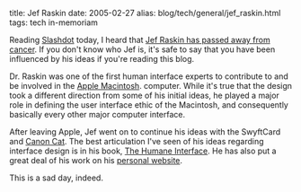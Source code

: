 title: Jef Raskin
date: 2005-02-27
alias: blog/tech/general/jef_raskin.html
tags: tech in-memoriam

Reading <a href="http://www.slashdot.org">Slashdot</a> today, I heard
that <a
href="http://apple.slashdot.org/apple/05/02/27/1835231.shtml?tid=3">
Jef Raskin has passed away from cancer</a>. If you don't know who Jef
is, it's safe to say that you have been influenced by his ideas if
you're reading this blog.

Dr. Raskin was one of the first human interface experts to contribute to
and be involved in the <a href="http://www.apple.com">Apple Macintosh</a>.
computer.  While it's true that the design took a different direction from
some of his initial ideas, he played a major role in defining the user interface
ethic of the Macintosh, and consequently basically every other major computer
interface.

After leaving Apple, Jef went on to continue his ideas with the
SwyftCard and <a
href="http://www.landsnail.com/apple/local/cat/canon.html">Canon
Cat</a>.  The best articulation I've seen of his ideas regarding
interface design is in his book, <a
href="http://www.amazon.com/exec/obidos/tg/detail/-/0201379376/qid=1109552328/sr=8-1/ref=pd_bbs_1/102-0098463-1793712?v=glance&s=books&n=507846">The
Humane Interface</a>. He has also put a great deal of his work on his
<a href="http://jef.raskincenter.org/home/index.html">personal
website</a>.

This is a sad day, indeed.

